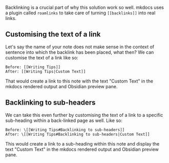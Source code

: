 Backlinking is a crucial part of why this solution work so well. mkdocs uses a plugin called `roamlinks` to take care of turning `[[backlinks]]` into real links.

## Customising the text of a link

Let's say the name of your note does not make sense in the context of sentence into which the backlink has been placed, what then? We can customise the text of a link like so:

    Before: [[Writing Tips]]
	After: [[Writing Tips|Custom Text]]
	
That would create a link to this note with the text "Custom Text" in the mkdocs rendered output and Obsidian preview pane.

## Backlinking to sub-headers

We can take this even further by customising the text of a link to a specific sub-heading within a back-linked page as well. Like so:

```
Before: \[[Writing Tips#Backlinking to sub-headers]]
After: \[[Writing Tips#Backlinking to sub-headers|Custom Text]]
```
	
This would create a link to a sub-heading within this note and display the text "Custom Text" in the mkdocs rendered output and Obsidian preview pane.